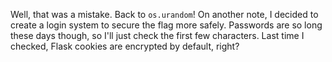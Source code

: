 Well, that was a mistake. Back to `os.urandom`!
On another note, I decided to create a login system to secure the flag more safely.
Passwords are so long these days though, so I'll just check the first few characters.
Last time I checked, Flask cookies are encrypted by default, right?

